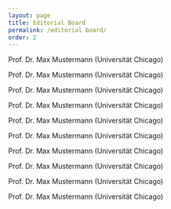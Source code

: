 ```yaml
---
layout: page
title: Editorial Board
permalink: /editorial board/
order: 2
---
```


Prof. Dr. Max Mustermann (Universität Chicago)

Prof. Dr. Max Mustermann (Universität Chicago) 

Prof. Dr. Max Mustermann (Universität Chicago) 

Prof. Dr. Max Mustermann (Universität Chicago) 

Prof. Dr. Max Mustermann (Universität Chicago) 

Prof. Dr. Max Mustermann (Universität Chicago) 

Prof. Dr. Max Mustermann (Universität Chicago) 

Prof. Dr. Max Mustermann (Universität Chicago) 

Prof. Dr. Max Mustermann (Universität Chicago) 

Prof. Dr. Max Mustermann (Universität Chicago)
